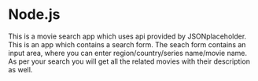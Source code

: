 # Node.js
This is a movie search app which uses api provided by JSONplaceholder.
This is an app which contains a search form.
The seach form contains an input area, where you can enter region/country/series name/movie name.
As per your search you will get all the related movies with their description as well.

